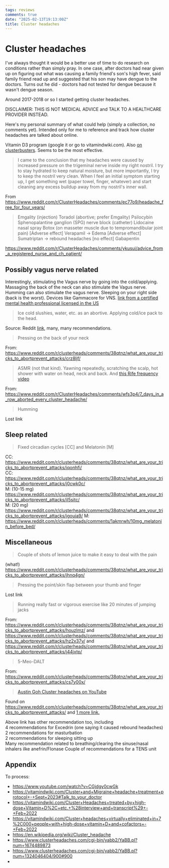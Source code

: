```yaml
---
tags: reviews
comments: true
date: "2025-02-13T19:13:00Z"
title: Cluster headaches
---
```


# Cluster headaches

I've always thought it would be a better use of time to do research on conditions rather than simply pray. In one case, after doctors had near given up on figuring out what was causing a family friend's son's high fever, said family friend read up and suggested that his son may have dengue to the doctors. Turns out he did - doctors had not tested for dengue because it wasn't dengue season.

Around 2017-2018 or so I started getting cluster headaches.

DISCLAIMER: THIS IS NOT MEDICAL ADVICE and TALK TO A HEALTHCARE PROVIDER INSTEAD.

Here's my personal summary of what could help (simply a collection, no comments  yet). Intended only for me to reference and track how cluster headaches are talked about online.

Vitamin D3 program (google it or go to vitamindwiki.com). Also [on clusterbusters](https://clusterbusters.org/resource/d3-vitamin-therapy-and-loading-details/). Seems to be the most effective.

> I came to the conclusion that my headaches were caused by increased pressure on the trigeminal nerve inside my right nostril. I try to stay hydrated to keep natural moisture, but more importantly, I try to keep the nostril very clean. When I feel an initial symptom starting up, I get something wet (paper towel, finger, whatever) and start cleaning any excess buildup away from my nostril's inner wall.

From https://www.reddit.com/r/ClusterHeadaches/comments/ec77o9/headache_free_for_four_years/

> Emgality (injection)
> Toradol (abortive; prefer Emgality)
> Psilocybin
> Sphenopalantine ganglion (SPG) nerve block (catheter)
> Lidocaine nasal spray
> Botox (on masseter muscle due to tempromandibular joint pain)
> [Adverse effect] Verapamil -> Edema
> [Adverse effect] Sumatriptan -> rebound headaches
> [no effect] Gabapentin

https://www.reddit.com/r/ClusterHeadaches/comments/ykusui/advice_from_a_registered_nurse_and_ch_patient/

## Possibly vagus nerve related

Interestingly, stimulating the Vagus nerve by going into the cold/applying. Massaging the back of the neck can also stimulate the Vagus nerve. Humming can also stimulate the vagus nerve. Sleeping on your right side (back is the worst). Devices like Gammacore for VNS. [link from a certified mental health professional licensed in the US](https://www.youtube.com/watch?v=fSN2CeDkslg)

> Ice cold slushies, water, etc. as an abortive. Applying cold/ice pack to the head.

Source: Reddit [link](https://www.reddit.com/r/ClusterHeadaches/comments/12p0hj1/my_cluster_headache_cure/), many, many recommendations.  

> Pressing on the back of your neck

From: https://www.reddit.com/r/clusterheads/comments/38qtnz/what_are_your_tricks_to_abortprevent_attacks/crz8ljf/

> ASMR (not that kind). Yawning repeatedly, scratching the scalp, hot shower with water on head, neck and back. And [this Rife frequency video](https://www.youtube.com/watch?v=KO6535-Qax8)

From: https://www.reddit.com/r/ClusterHeadaches/comments/wfs3p4/7_days_in_a_row_aborted_every_cluster_headache/

> Humming

Lost link

## Sleep related

> Fixed circadian cycles [CC] and Melatonin [M]

CC: https://www.reddit.com/r/clusterheads/comments/38qtnz/what_are_your_tricks_to_abortprevent_attacks/iqonhfi/  
CC: https://www.reddit.com/r/clusterheads/comments/38qtnz/what_are_your_tricks_to_abortprevent_attacks/j0cwk0c/  
M: (10-15 mg) https://www.reddit.com/r/clusterheads/comments/38qtnz/what_are_your_tricks_to_abortprevent_attacks/il5sitc/  
M: (20 mg) https://www.reddit.com/r/clusterheads/comments/38qtnz/what_are_your_tricks_to_abortprevent_attacks/jgouja9/
M: https://www.reddit.com/r/clusterheads/comments/1akmrwh/10mg_melatonin_before_bed/

## Miscellaneous

> Couple of shots of lemon juice to make it easy to deal with the pain

(what!) https://www.reddit.com/r/clusterheads/comments/38qtnz/what_are_your_tricks_to_abortprevent_attacks/jhnq4gn/


> Pressing the point/skin flap between your thumb and finger

Lost link

> Running really fast or vigorous exercise like 20 minutes of jumping jacks

From: https://www.reddit.com/r/clusterheads/comments/38qtnz/what_are_your_tricks_to_abortprevent_attacks/houzlmz/ and https://www.reddit.com/r/clusterheads/comments/38qtnz/what_are_your_tricks_to_abortprevent_attacks/hz2x37v/ and https://www.reddit.com/r/clusterheads/comments/38qtnz/what_are_your_tricks_to_abortprevent_attacks/j44jxtp/


> 5-Meo-DALT

From: https://www.reddit.com/r/clusterheads/comments/38qtnz/what_are_your_tricks_to_abortprevent_attacks/cs7y00x/

> [Austin Goh Cluster headaches on YouTube
](https://www.youtube.com/watch?v=uA6i338wX2E)

Found on https://www.reddit.com/r/clusterheads/comments/38qtnz/what_are_your_tricks_to_abortprevent_attacks/ and [1 more link. ](https://www.reddit.com/r/ClusterHeadaches/comments/1ao4hi0/my_cure_to_prevent_attacks/) 

Above link has other recommendation too, including  
4 recommendations for Excedrin (one saying it caused rebound headaches)  
2 recommendations for masturbation  
2 recommendations for sleeping sitting up  
Many recommendation related to breathing/clearing the sinuse/nasal inhalers ilke anefrin/Flonase
Couple of recommendations for a TENS unit

## Appendix

To process:  
- https://www.youtube.com/watch?v=CGjdgy0cwGk  
- https://vitamindwiki.com/Cluster+and+Migraine+headache+treatment+protocol+-+Sept+2023#Talk_to_your_doctor  
- https://vitamindwiki.com/Cluster+Headaches+treated+by+high-dose+Vitamin+D%2C+etc.+%28interview+and+transcript%29+-+Feb+2022  
- https://vitamindwiki.com/Cluster+headaches+virtually+eliminated+in+7%2C000+people+with+high-dose+vitamin+D+and+cofactors+-+Feb+2022
- https://en.wikipedia.org/wiki/Cluster_headache
- https://www.clusterheadaches.com/cgi-bin/yabb2/YaBB.pl?num=1674489873
- https://www.clusterheadaches.com/cgi-bin/yabb2/YaBB.pl?num=1324046404/900#900
- 
